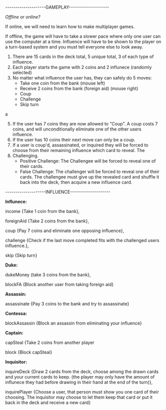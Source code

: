 --------------------GAMEPLAY--------------------

*Offline or online?*

If online, we will need to learn how to make multiplayer games.

If offline, the game will have to take a slower pace where only one user can use the computer at a time. Influence will have to be shown to the player on a turn-based system and you must tell everyone else to look away.

1. There are 15 cards in the deck total, 5 unique total, 3 of each type of influence.
2. Each player starts the game with 2 coins and 2 influnece (randomly selected)
3. No matter what influence the user has, they can safely do 5 moves:
    - Take one coin from the bank (mouse left)
    - Receive 2 coins from the bank (foreign aid) (mouse right)
    - Coup
    - Challenge
    - Skip turn

a

 5. If the user has 7 coins they are now allowed to "Coup". A coup costs 7 coins, and will unconditionally eliminate one of the other users influence. 
 6. If the user has 10 coins their next move can only be a coup.
 7. If a user is coup'd, assassinated, or inquired they will be forced to choose from their remaining influence which card to reveal. The
 8. Challenging.
    - Positive Challenge: The Challengee will be forced to reveal one of their cards.
    - False Challenge: The challenger will be forced to reveal one of their cards. The challengee must give up the revealed card and shuffle it back into the deck, then acquire a new influence card.


--------------------INFLUENCE--------------------

**Influnece:**

income {Take 1 coin from the bank},

foreignAid {Take 2 coins from the bank},

coup {Pay 7 coins and eliminate one opposing influence},

challenge {Check if the last move completed fits with the challenged users influence.},

skip {Skip turn}

**Duke:**

dukeMoney {take 3 coins from the bank},

blockFA {Block another user from taking foreign aid}

**Assassin:**

assassinate {Pay 3 coins to the bank and try to assassinate}

**Contessa:**

blockAssassin {Block an assassin from eliminating your influence}

**Captain:**

capSteal {Take 2 coins from another player

block {Block capSteal}

**Inquisitor:**

inquireDeck {Draw 2 cards from the deck, choose among the drawn cards and your current cards to keep. (the player may only have the amount of influnece they had before drawing in their hand at the end of the turn)},

inquirePlayer {Choose a user, that person must show you one card of their choosing. The inquisitor may choose to let them keep that card or put it back in the deck and receive a new card}

